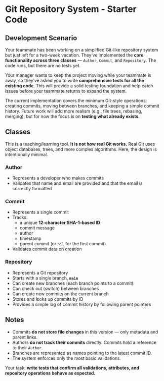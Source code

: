 # Git Repository System - Starter Code

## Development Scenario

Your teammate has been working on a simplified Git-like repository system but just left for a two-week vacation. They’ve implemented the **core functionality across three classes** — `Author`, `Commit`, and `Repository`. The code runs, but there are no tests yet.

Your manager wants to keep the project moving while your teammate is away, so they’ve asked you to write **comprehensive tests for all the existing code**. This will provide a solid testing foundation and help catch issues before your teammate returns to expand the system.

The current implementation covers the minimum Git-style operations: creating commits, moving between branches, and keeping a simple commit history. Future work will add more realism (e.g., file trees, rebasing, merging), but for now the focus is on **testing what already exists**.

## Classes

This is a teaching/learning tool. **It is not how real Git works.** Real Git uses object databases, trees, and more complex algorithms. Here, the design is intentionally minimal.

### Author

- Represents a developer who makes commits  
- Validates that name and email are provided and that the email is correctly formatted  

### Commit

- Represents a single commit  
- Tracks:
    - a unique **12-character SHA-1–based ID**  
    - commit message  
    - author  
    - timestamp  
    - parent commit (or `nil` for the first commit)  
- Validates commit data on creation  

### Repository

- Represents a Git repository  
- Starts with a single branch, **`main`**  
- Can create new branches (each branch points to a commit)  
- Can check out (switch) between branches  
- Can create new commits on the current branch  
- Stores and looks up commits by ID  
- Provides a simple log of commit history by following parent pointers  

## Notes

- Commits **do not store file changes** in this version — only metadata and parent links.  
- Authors **do not track their commits** directly. Commits hold a reference to their `Author`.  
- Branches are represented as names pointing to the latest commit ID.  
- The system enforces only the most basic validations.  

Your task: **write tests that confirm all validations, attributes, and repository operations behave as expected.**
